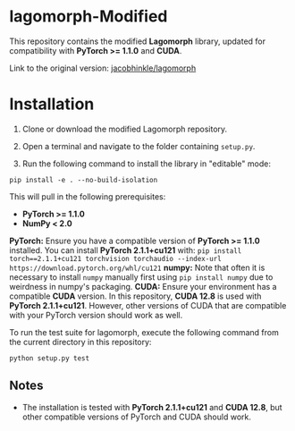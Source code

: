 # lagomorph-Modified

This repository contains the modified **Lagomorph** library, updated for compatibility with **PyTorch >= 1.1.0** and **CUDA**.

Link to the original version: [jacobhinkle/lagomorph](https://github.com/jacobhinkle/lagomorph/tree/master)

# Installation

1. Clone or download the modified Lagomorph repository.

2. Open a terminal and navigate to the folder containing `setup.py`.

3. Run the following command to install the library in "editable" mode:

```
pip install -e . --no-build-isolation

```

This will pull in the following prerequisites:

- **PyTorch >= 1.1.0**
- **NumPy < 2.0**

**PyTorch:** Ensure you have a compatible version of **PyTorch >= 1.1.0** installed. You can install **PyTorch 2.1.1+cu121** with:  `pip install torch==2.1.1+cu121 torchvision torchaudio --index-url https://download.pytorch.org/whl/cu121`
**numpy:** Note that often it is necessary to install `numpy` manually first using `pip install numpy` due to weirdness in numpy's packaging.
**CUDA:** Ensure your environment has a compatible **CUDA** version. In this repository, **CUDA 12.8** is used with **PyTorch 2.1.1+cu121**. However, other versions of CUDA that are compatible with your PyTorch version should work as well.

To run the test suite for lagomorph, execute the following command from the current directory in this repository:

```
python setup.py test

```

## Notes

- The installation is tested with **PyTorch 2.1.1+cu121** and **CUDA 12.8**, but other compatible versions of PyTorch and CUDA should work.
